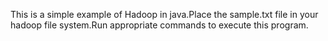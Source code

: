 This is a simple example of Hadoop in java.Place the sample.txt file in your hadoop file system.Run appropriate commands to execute this program.
